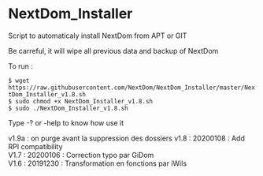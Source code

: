 # NextDom_Installer
Script to automaticaly install NextDom from APT or GIT

Be carreful, it will wipe all previous data and backup of NextDom

To run : 

 `$ wget https://raw.githubusercontent.com/NextDom/NextDom_Installer/master/NextDom_Installer_v1.8.sh`  
 `$ sudo chmod +x NextDom_Installer_v1.8.sh`  
 `$ sudo ./NextDom_Installer_v1.8.sh`  

Type -? or -help to know how use it

v1.9a : on purge avant la suppression des dossiers
v1.8 : 20200108 : Add RPI compatibility  
V1.7 : 20200106 : Correction typo par GiDom  
V1.6 : 20191230 : Transformation en fonctions par iWils  
